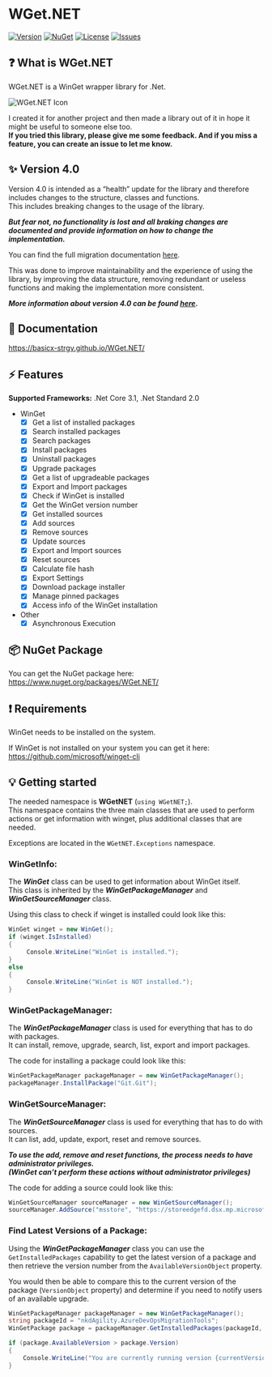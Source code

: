 # WGet.NET

[![Version](https://img.shields.io/github/v/release/basicx-StrgV/WGet.NET?label=Version)](https://github.com/basicx-StrgV/WGet.NET/releases)
[![NuGet](https://img.shields.io/nuget/dt/WGet.NET?label=NuGet%20Downloads)](https://www.nuget.org/packages/WGet.NET/)
[![License](https://img.shields.io/github/license/basicx-strgv/WGet.NET)](https://github.com/basicx-StrgV/WGet.NET/blob/main/LICENSE)
[![Issues](https://img.shields.io/github/issues/basicx-StrgV/WGet.NET)](https://github.com/basicx-StrgV/WGet.NET/issues)

## ❓ What is WGet.NET

WGet.NET is a WinGet wrapper library for .Net.

![WGet.NET Icon](https://raw.githubusercontent.com/basicx-StrgV/WGet.NET/main/repo_design/WGet.NET_Icon_Small.png) 

I created it for another project and then made a library out of it in hope it might be useful to someone else too.  
**If you tried this library, please give me some feedback. And if you miss a feature, you can create an issue to let me know.**

## ✨ Version 4.0

Version 4.0 is intended as a “health” update for the library and therefore includes changes to the structure, classes and functions.  
This includes breaking changes to the usage of the library. 

***But fear not, no functionality is lost and all braking changes are documented and provide information on how to change the implementation.***

You can find the full migration documentation [here](https://github.com/basicx-StrgV/WGet.NET/blob/develop/migration_info/V3-V4.md).

This was done to improve maintainability and the experience of using the library, by improving the data structure, removing redundant or useless functions and making the implementation more consistent.

***More information about version 4.0 can be found [here](https://github.com/basicx-StrgV/WGet.NET/releases/tag/4.0.0).***

## 📓 Documentation

https://basicx-strgv.github.io/WGet.NET/

## ⚡ Features

**Supported Frameworks:** .Net Core 3.1, .Net Standard 2.0

- WinGet
  - [x] Get a list of installed packages
  - [x] Search installed packages
  - [x] Search packages
  - [x] Install packages
  - [x] Uninstall packages
  - [x] Upgrade packages
  - [x] Get a list of upgradeable packages
  - [x] Export and Import packages
  - [x] Check if WinGet is installed
  - [x] Get the WinGet version number
  - [x] Get installed sources
  - [x] Add sources
  - [x] Remove sources
  - [x] Update sources
  - [x] Export and Import sources
  - [x] Reset sources
  - [x] Calculate file hash
  - [x] Export Settings
  - [x] Download package installer
  - [x] Manage pinned packages
  - [x] Access info of the WinGet installation
- Other
  - [x] Asynchronous Execution

## 📦 NuGet Package

You can get the NuGet package here: https://www.nuget.org/packages/WGet.NET/

## ❗ Requirements

WinGet needs to be installed on the system.

If WinGet is not installed on your system you can get it here: https://github.com/microsoft/winget-cli

## 💡 Getting started 

The needed namespace is **WGetNET** (`using WGetNET;`).  
This namespace contains the three main classes that are used to perform actions or get information with winget, plus additional classes that are needed.

Exceptions are located in the `WGetNET.Exceptions` namespace.

### WinGetInfo:  
The ***WinGet*** class can be used to get information about WinGet itself.  
This class is inherited by the ***WinGetPackageManager*** and ***WinGetSourceManager*** class.

Using this class to check if winget is installed could look like this:
```csharp
WinGet winget = new WinGet();
if (winget.IsInstalled)
{
     Console.WriteLine("WinGet is installed.");
}
else
{
     Console.WriteLine("WinGet is NOT installed.");
}
```

### WinGetPackageManager:  
The ***WinGetPackageManager*** class is used for everything that has to do with packages.  
It can install, remove, upgrade, search, list, export and import packages.

The code for installing a package could look like this:
```csharp
WinGetPackageManager packageManager = new WinGetPackageManager();
packageManager.InstallPackage("Git.Git");
```

### WinGetSourceManager:  
The ***WinGetSourceManager*** class is used for everything that has to do with sources.  
It can list, add, update, export, reset and remove sources.

***To use the add, remove and reset functions, the process needs to have administrator privileges.  
(WinGet can’t perform these actions without administrator privileges)***

The code for adding a source could look like this:
```csharp
WinGetSourceManager sourceManager = new WinGetSourceManager();
sourceManager.AddSource("msstore", "https://storeedgefd.dsx.mp.microsoft.com/v9.0", "Microsoft.Rest");
```

### Find Latest Versions of a Package:

Using the ***WinGetPackageManager*** class you can use the `GetInstalledPackages` capability to get the latest version of a package and then retrieve the version number from the `AvailableVersionObject` property.

You would then be able to compare this to the current version of the package (`VersionObject` property) and determine if you need to notify users of an available upgrade.

```csharp
WinGetPackageManager packageManager = new WinGetPackageManager();
string packageId = "nkdAgility.AzureDevOpsMigrationTools";
WinGetPackage package = packageManager.GetInstalledPackages(packageId, true).FirstOrDefault();

if (package.AvailableVersion > package.Version)
{
    Console.WriteLine("You are currently running version {currentVersion} and a newer version ({latestVersion}) is available. You should update now using Winget command 'winget {packageId}' from the Windows Terminal.", package.Version, package.AvailableVersion, packageId);
}
```
